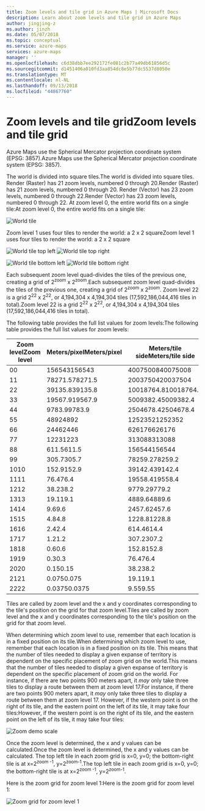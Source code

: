 ```yaml
---
title: Zoom levels and tile grid in Azure Maps | Microsoft Docs
description: Learn about zoom levels and tile grid in Azure Maps
author: jingjing-z
ms.author: jinzh
ms.date: 05/07/2018
ms.topic: conceptual
ms.service: azure-maps
services: azure-maps
manager: ''
ms.openlocfilehash: c6d38dbb7ee292172fe081c2b77a49db61856d5c
ms.sourcegitcommit: d1451406a010fd3aa854dc8e5b77dc5537d8050e
ms.translationtype: MT
ms.contentlocale: nl-NL
ms.lasthandoff: 09/13/2018
ms.locfileid: "44867760"
---
```

# <a name="zoom-levels-and-tile-grid"></a><span data-ttu-id="2f87a-103">Zoom levels and tile grid</span><span class="sxs-lookup"><span data-stu-id="2f87a-103">Zoom levels and tile grid</span></span>
<span data-ttu-id="2f87a-104">Azure Maps use the Spherical Mercator projection coordinate system (EPSG: 3857).</span><span class="sxs-lookup"><span data-stu-id="2f87a-104">Azure Maps use the Spherical Mercator projection coordinate system (EPSG: 3857).</span></span>

<span data-ttu-id="2f87a-105">The world is divided into square tiles.</span><span class="sxs-lookup"><span data-stu-id="2f87a-105">The world is divided into square tiles.</span></span> <span data-ttu-id="2f87a-106">Render (Raster) has 21 zoom levels, numbered 0 through 20.</span><span class="sxs-lookup"><span data-stu-id="2f87a-106">Render (Raster) has 21 zoom levels, numbered 0 through 20.</span></span> <span data-ttu-id="2f87a-107">Render (Vector) has 23 zoom levels, numbered 0 through 22.</span><span class="sxs-lookup"><span data-stu-id="2f87a-107">Render (Vector) has 23 zoom levels, numbered 0 through 22.</span></span> <span data-ttu-id="2f87a-108">At zoom level 0, the entire world fits on a single tile:</span><span class="sxs-lookup"><span data-stu-id="2f87a-108">At zoom level 0, the entire world fits on a single tile:</span></span>

![World tile](./media/zoom-levels-and-tile-grid/world0.png)

<span data-ttu-id="2f87a-110">Zoom level 1 uses four tiles to render the world: a 2 x 2 square</span><span class="sxs-lookup"><span data-stu-id="2f87a-110">Zoom level 1 uses four tiles to render the world: a 2 x 2 square</span></span>

![World tile top left](./media/zoom-levels-and-tile-grid/world1a.png)     ![World tile top right](./media/zoom-levels-and-tile-grid/world1c.png) 

![World tile bottom left](./media/zoom-levels-and-tile-grid/world1b.png)     ![World tile bottom right](./media/zoom-levels-and-tile-grid/world1d.png) 


<span data-ttu-id="2f87a-115">Each subsequent zoom level quad-divides the tiles of the previous one, creating a grid of 2<sup>zoom</sup> x 2<sup>zoom</sup>.</span><span class="sxs-lookup"><span data-stu-id="2f87a-115">Each subsequent zoom level quad-divides the tiles of the previous one, creating a grid of 2<sup>zoom</sup> x 2<sup>zoom</sup>.</span></span> <span data-ttu-id="2f87a-116">Zoom level 22 is a grid 2<sup>22</sup> x 2<sup>22</sup>, or 4,194,304 x 4,194,304 tiles (17,592,186,044,416 tiles in total).</span><span class="sxs-lookup"><span data-stu-id="2f87a-116">Zoom level 22 is a grid 2<sup>22</sup> x 2<sup>22</sup>, or 4,194,304 x 4,194,304 tiles (17,592,186,044,416 tiles in total).</span></span>

<span data-ttu-id="2f87a-117">The following table provides the full list values for zoom levels:</span><span class="sxs-lookup"><span data-stu-id="2f87a-117">The following table provides the full list values for zoom levels:</span></span>

|<span data-ttu-id="2f87a-118">Zoom level</span><span class="sxs-lookup"><span data-stu-id="2f87a-118">Zoom level</span></span>|<span data-ttu-id="2f87a-119">Meters/pixel</span><span class="sxs-lookup"><span data-stu-id="2f87a-119">Meters/pixel</span></span>|<span data-ttu-id="2f87a-120">Meters/tile side</span><span class="sxs-lookup"><span data-stu-id="2f87a-120">Meters/tile side</span></span>|
|--- |--- |--- |
|<span data-ttu-id="2f87a-121">0</span><span class="sxs-lookup"><span data-stu-id="2f87a-121">0</span></span>|<span data-ttu-id="2f87a-122">156543</span><span class="sxs-lookup"><span data-stu-id="2f87a-122">156543</span></span>|<span data-ttu-id="2f87a-123">40075008</span><span class="sxs-lookup"><span data-stu-id="2f87a-123">40075008</span></span>|
|<span data-ttu-id="2f87a-124">1</span><span class="sxs-lookup"><span data-stu-id="2f87a-124">1</span></span>|<span data-ttu-id="2f87a-125">78271.5</span><span class="sxs-lookup"><span data-stu-id="2f87a-125">78271.5</span></span>|<span data-ttu-id="2f87a-126">20037504</span><span class="sxs-lookup"><span data-stu-id="2f87a-126">20037504</span></span>|
|<span data-ttu-id="2f87a-127">2</span><span class="sxs-lookup"><span data-stu-id="2f87a-127">2</span></span>|<span data-ttu-id="2f87a-128">39135.8</span><span class="sxs-lookup"><span data-stu-id="2f87a-128">39135.8</span></span>|<span data-ttu-id="2f87a-129">10018764.8</span><span class="sxs-lookup"><span data-stu-id="2f87a-129">10018764.8</span></span>|
|<span data-ttu-id="2f87a-130">3</span><span class="sxs-lookup"><span data-stu-id="2f87a-130">3</span></span>|<span data-ttu-id="2f87a-131">19567.9</span><span class="sxs-lookup"><span data-stu-id="2f87a-131">19567.9</span></span>|<span data-ttu-id="2f87a-132">5009382.4</span><span class="sxs-lookup"><span data-stu-id="2f87a-132">5009382.4</span></span>|
|<span data-ttu-id="2f87a-133">4</span><span class="sxs-lookup"><span data-stu-id="2f87a-133">4</span></span>|<span data-ttu-id="2f87a-134">9783.9</span><span class="sxs-lookup"><span data-stu-id="2f87a-134">9783.9</span></span>|<span data-ttu-id="2f87a-135">2504678.4</span><span class="sxs-lookup"><span data-stu-id="2f87a-135">2504678.4</span></span>|
|<span data-ttu-id="2f87a-136">5</span><span class="sxs-lookup"><span data-stu-id="2f87a-136">5</span></span>|<span data-ttu-id="2f87a-137">4892</span><span class="sxs-lookup"><span data-stu-id="2f87a-137">4892</span></span>|<span data-ttu-id="2f87a-138">1252352</span><span class="sxs-lookup"><span data-stu-id="2f87a-138">1252352</span></span>|
|<span data-ttu-id="2f87a-139">6</span><span class="sxs-lookup"><span data-stu-id="2f87a-139">6</span></span>|<span data-ttu-id="2f87a-140">2446</span><span class="sxs-lookup"><span data-stu-id="2f87a-140">2446</span></span>|<span data-ttu-id="2f87a-141">626176</span><span class="sxs-lookup"><span data-stu-id="2f87a-141">626176</span></span>|
|<span data-ttu-id="2f87a-142">7</span><span class="sxs-lookup"><span data-stu-id="2f87a-142">7</span></span>|<span data-ttu-id="2f87a-143">1223</span><span class="sxs-lookup"><span data-stu-id="2f87a-143">1223</span></span>|<span data-ttu-id="2f87a-144">313088</span><span class="sxs-lookup"><span data-stu-id="2f87a-144">313088</span></span>|
|<span data-ttu-id="2f87a-145">8</span><span class="sxs-lookup"><span data-stu-id="2f87a-145">8</span></span>|<span data-ttu-id="2f87a-146">611.5</span><span class="sxs-lookup"><span data-stu-id="2f87a-146">611.5</span></span>|<span data-ttu-id="2f87a-147">156544</span><span class="sxs-lookup"><span data-stu-id="2f87a-147">156544</span></span>|
|<span data-ttu-id="2f87a-148">9</span><span class="sxs-lookup"><span data-stu-id="2f87a-148">9</span></span>|<span data-ttu-id="2f87a-149">305.7</span><span class="sxs-lookup"><span data-stu-id="2f87a-149">305.7</span></span>|<span data-ttu-id="2f87a-150">78259.2</span><span class="sxs-lookup"><span data-stu-id="2f87a-150">78259.2</span></span>|
|<span data-ttu-id="2f87a-151">10</span><span class="sxs-lookup"><span data-stu-id="2f87a-151">10</span></span>|<span data-ttu-id="2f87a-152">152.9</span><span class="sxs-lookup"><span data-stu-id="2f87a-152">152.9</span></span>|<span data-ttu-id="2f87a-153">39142.4</span><span class="sxs-lookup"><span data-stu-id="2f87a-153">39142.4</span></span>|
|<span data-ttu-id="2f87a-154">11</span><span class="sxs-lookup"><span data-stu-id="2f87a-154">11</span></span>|<span data-ttu-id="2f87a-155">76.4</span><span class="sxs-lookup"><span data-stu-id="2f87a-155">76.4</span></span>|<span data-ttu-id="2f87a-156">19558.4</span><span class="sxs-lookup"><span data-stu-id="2f87a-156">19558.4</span></span>|
|<span data-ttu-id="2f87a-157">12</span><span class="sxs-lookup"><span data-stu-id="2f87a-157">12</span></span>|<span data-ttu-id="2f87a-158">38.2</span><span class="sxs-lookup"><span data-stu-id="2f87a-158">38.2</span></span>|<span data-ttu-id="2f87a-159">9779.2</span><span class="sxs-lookup"><span data-stu-id="2f87a-159">9779.2</span></span>|
|<span data-ttu-id="2f87a-160">13</span><span class="sxs-lookup"><span data-stu-id="2f87a-160">13</span></span>|<span data-ttu-id="2f87a-161">19.1</span><span class="sxs-lookup"><span data-stu-id="2f87a-161">19.1</span></span>|<span data-ttu-id="2f87a-162">4889.6</span><span class="sxs-lookup"><span data-stu-id="2f87a-162">4889.6</span></span>|
|<span data-ttu-id="2f87a-163">14</span><span class="sxs-lookup"><span data-stu-id="2f87a-163">14</span></span>|<span data-ttu-id="2f87a-164">9.6</span><span class="sxs-lookup"><span data-stu-id="2f87a-164">9.6</span></span>|<span data-ttu-id="2f87a-165">2457.6</span><span class="sxs-lookup"><span data-stu-id="2f87a-165">2457.6</span></span>|
|<span data-ttu-id="2f87a-166">15</span><span class="sxs-lookup"><span data-stu-id="2f87a-166">15</span></span>|<span data-ttu-id="2f87a-167">4.8</span><span class="sxs-lookup"><span data-stu-id="2f87a-167">4.8</span></span>|<span data-ttu-id="2f87a-168">1228.8</span><span class="sxs-lookup"><span data-stu-id="2f87a-168">1228.8</span></span>|
|<span data-ttu-id="2f87a-169">16</span><span class="sxs-lookup"><span data-stu-id="2f87a-169">16</span></span>|<span data-ttu-id="2f87a-170">2.4</span><span class="sxs-lookup"><span data-stu-id="2f87a-170">2.4</span></span>|<span data-ttu-id="2f87a-171">614.4</span><span class="sxs-lookup"><span data-stu-id="2f87a-171">614.4</span></span>|
|<span data-ttu-id="2f87a-172">17</span><span class="sxs-lookup"><span data-stu-id="2f87a-172">17</span></span>|<span data-ttu-id="2f87a-173">1.2</span><span class="sxs-lookup"><span data-stu-id="2f87a-173">1.2</span></span>|<span data-ttu-id="2f87a-174">307.2</span><span class="sxs-lookup"><span data-stu-id="2f87a-174">307.2</span></span>|
|<span data-ttu-id="2f87a-175">18</span><span class="sxs-lookup"><span data-stu-id="2f87a-175">18</span></span>|<span data-ttu-id="2f87a-176">0.6</span><span class="sxs-lookup"><span data-stu-id="2f87a-176">0.6</span></span>|<span data-ttu-id="2f87a-177">152.8</span><span class="sxs-lookup"><span data-stu-id="2f87a-177">152.8</span></span>|
|<span data-ttu-id="2f87a-178">19</span><span class="sxs-lookup"><span data-stu-id="2f87a-178">19</span></span>|<span data-ttu-id="2f87a-179">0.3</span><span class="sxs-lookup"><span data-stu-id="2f87a-179">0.3</span></span>|<span data-ttu-id="2f87a-180">76.4</span><span class="sxs-lookup"><span data-stu-id="2f87a-180">76.4</span></span>|
|<span data-ttu-id="2f87a-181">20</span><span class="sxs-lookup"><span data-stu-id="2f87a-181">20</span></span>|<span data-ttu-id="2f87a-182">0.15</span><span class="sxs-lookup"><span data-stu-id="2f87a-182">0.15</span></span>|<span data-ttu-id="2f87a-183">38.2</span><span class="sxs-lookup"><span data-stu-id="2f87a-183">38.2</span></span>|
|<span data-ttu-id="2f87a-184">21</span><span class="sxs-lookup"><span data-stu-id="2f87a-184">21</span></span>|<span data-ttu-id="2f87a-185">0.075</span><span class="sxs-lookup"><span data-stu-id="2f87a-185">0.075</span></span>|<span data-ttu-id="2f87a-186">19.1</span><span class="sxs-lookup"><span data-stu-id="2f87a-186">19.1</span></span>|
|<span data-ttu-id="2f87a-187">22</span><span class="sxs-lookup"><span data-stu-id="2f87a-187">22</span></span>|<span data-ttu-id="2f87a-188">0.0375</span><span class="sxs-lookup"><span data-stu-id="2f87a-188">0.0375</span></span>|<span data-ttu-id="2f87a-189">9.55</span><span class="sxs-lookup"><span data-stu-id="2f87a-189">9.55</span></span>|

<span data-ttu-id="2f87a-190">Tiles are called by zoom level and the x and y coordinates corresponding to the tile's position on the grid for that zoom level.</span><span class="sxs-lookup"><span data-stu-id="2f87a-190">Tiles are called by zoom level and the x and y coordinates corresponding to the tile's position on the grid for that zoom level.</span></span>

<span data-ttu-id="2f87a-191">When determining which zoom level to use, remember that each location is in a fixed position on its tile.</span><span class="sxs-lookup"><span data-stu-id="2f87a-191">When determining which zoom level to use, remember that each location is in a fixed position on its tile.</span></span> <span data-ttu-id="2f87a-192">This means that the number of tiles needed to display a given expanse of territory is dependent on the specific placement of zoom grid on the world.</span><span class="sxs-lookup"><span data-stu-id="2f87a-192">This means that the number of tiles needed to display a given expanse of territory is dependent on the specific placement of zoom grid on the world.</span></span> <span data-ttu-id="2f87a-193">For instance, if there are two points 900 meters apart, it *may* only take three tiles to display a route between them at zoom level 17.</span><span class="sxs-lookup"><span data-stu-id="2f87a-193">For instance, if there are two points 900 meters apart, it *may* only take three tiles to display a route between them at zoom level 17.</span></span> <span data-ttu-id="2f87a-194">However, if the western point is on the right of its tile, and the eastern point on the left of its tile, it may take four tiles:</span><span class="sxs-lookup"><span data-stu-id="2f87a-194">However, if the western point is on the right of its tile, and the eastern point on the left of its tile, it may take four tiles:</span></span>

![Zoom demo scale](./media/zoom-levels-and-tile-grid/zoomdemo_scaled.png) 

<span data-ttu-id="2f87a-196">Once the zoom level is determined, the x and y values can be calculated.</span><span class="sxs-lookup"><span data-stu-id="2f87a-196">Once the zoom level is determined, the x and y values can be calculated.</span></span> <span data-ttu-id="2f87a-197">The top left tile in each zoom grid is x=0, y=0; the bottom-right tile is at x=2<sup>zoom -1</sup>, y=2<sup>zoom-1</sup>.</span><span class="sxs-lookup"><span data-stu-id="2f87a-197">The top left tile in each zoom grid is x=0, y=0; the bottom-right tile is at x=2<sup>zoom -1</sup>, y=2<sup>zoom-1</sup>.</span></span>

<span data-ttu-id="2f87a-198">Here is the zoom grid for zoom level 1:</span><span class="sxs-lookup"><span data-stu-id="2f87a-198">Here is the zoom grid for zoom level 1:</span></span>

![Zoom grid for zoom level 1](./media/zoom-levels-and-tile-grid/api_x_y.png)

